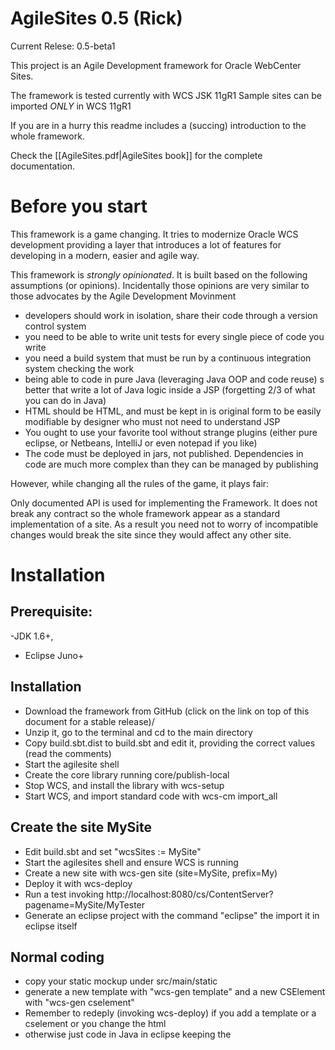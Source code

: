 # AgileSites 0.5 (Rick)

Current Relese: 0.5-beta1 

This project is an Agile Development framework for Oracle WebCenter Sites.

The framework is tested currently  with WCS JSK 11gR1 
Sample sites can be imported *ONLY* in WCS 11gR1


If you are in a hurry this readme includes a (succing) introduction to the whole framework.

Check the [[AgileSites.pdf|AgileSites book]] for the complete documentation.

# Before you start

This framework is a game changing. It tries to modernize Oracle WCS development providing a layer that introduces a lot of features for developing in a modern, easier and agile way. 

This framework is *strongly opinionated*. It is built based on the following assumptions (or opinions). Incidentally those opinions are very similar to those advocates by the Agile Development Movinment

- developers should work in isolation, share their code through a version control system
- you need to be able to write unit tests for every single piece of code you write
- you need a build system that must be run by a continuous integration system checking the work
- being able to code in pure Java (leveraging Java OOP and code reuse) s better that write a lot of Java logic inside a JSP (forgetting 2/3 of what you can do in Java)
- HTML should be HTML, and must be kept in is original form to be easily modifiable by designer who must not need to understand JSP
- You ought to use your favorite tool without strange plugins (either pure eclipse, or Netbeans, IntelliJ or even notepad if you like)
- The code must be deployed in jars, not published. Dependencies in code are much more complex than they can be managed by publishing

However, while changing all the rules of the game, it plays fair:

Only documented API is used for implementing the Framework. It does not break any contract so the whole framework appear as a standard implementation of a site.
As a result you need not to worry of incompatible changes would break the site since they would affect any other site.


# Installation

## Prerequisite: 

-JDK 1.6+, 
- Eclipse Juno+


## Installation

- Download the framework from GitHub (click on the link on top of this document for a stable release)/
- Unzip it, go to the terminal and cd to the main directory
- Copy build.sbt.dist to build.sbt and edit it, providing the correct values (read the comments)
- Start the agilesite shell
- Create the core library running core/publish-local
- Stop WCS, and install the library with wcs-setup
- Start WCS, and import standard code with wcs-cm import_all

## Create the site MySite

- Edit build.sbt and set "wcsSites := MySite"
- Start the agilesites shell and ensure WCS is running
- Create a new site with wcs-gen site (site=MySite, prefix=My)
- Deploy it with wcs-deploy
- Run a test invoking http://localhost:8080/cs/ContentServer?pagename=MySite/MyTester
- Generate an eclipse project with the command "eclipse" the import it in eclipse itself

## Normal coding
- copy your static mockup under src/main/static
- generate a new template with "wcs-gen template" and a new CSElement with "wcs-gen cselement"
- Remember to redeply (invoking wcs-deploy) if you add a template or a cselement or you change the html
- otherwise just code in Java in eclipse keeping the 



